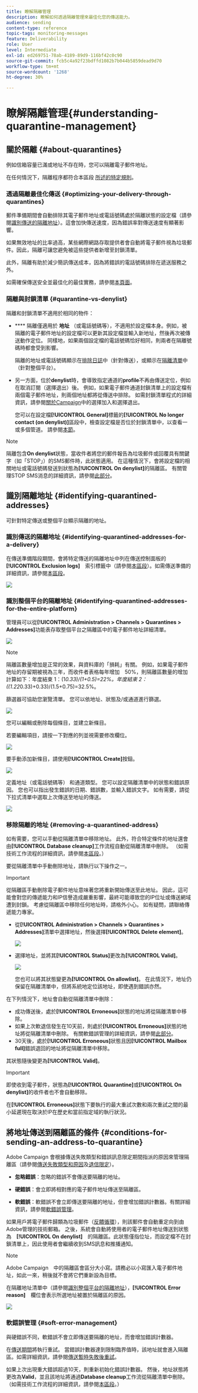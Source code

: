 ```yaml
---
title: 瞭解隔離管理
description: 瞭解如何透過隔離管理來最佳化您的傳送能力。
audience: sending
content-type: reference
topic-tags: monitoring-messages
feature: Deliverability
role: User
level: Intermediate
exl-id: ed269751-78ab-4189-89d9-116bf42c0c90
source-git-commit: fcb5c4a92f23bdffd1082b7b044b5859dead9d70
workflow-type: tm+mt
source-wordcount: '1268'
ht-degree: 30%

---
```


# 瞭解隔離管理{#understanding-quarantine-management}

## 關於隔離 {#about-quarantines}

例如信箱容量已滿或地址不存在時，您可以隔離電子郵件地址。

在任何情況下，隔離程序都符合本區段 [所述的特定規則](#conditions-for-sending-an-address-to-quarantine)。

### 透過隔離最佳化傳送 {#optimizing-your-delivery-through-quarantines}

郵件準備期間會自動排除其電子郵件地址或電話號碼處於隔離狀態的設定檔（請參閱[識別傳送的隔離地址](#identifying-quarantined-addresses-for-a-delivery)）。這會加快傳送速度，因為錯誤率對傳送速度有顯著影響。

如果無效地址的比率過高，某些網際網路存取提供者會自動將電子郵件視為垃圾郵件。因此，隔離可讓您避免被這些提供者新增至封鎖清單。

此外，隔離有助於減少簡訊傳送成本，因為將錯誤的電話號碼排除在遞送服務之外。

如需確保傳送安全並最佳化的最佳實務，請參閱[本頁面](../../sending/using/delivery-best-practices.md)。

### 隔離與封鎖清單 {#quarantine-vs-denylist}

隔離和封鎖清單不適用於相同的物件：

* **** 隔離僅適用於 **地址** （或電話號碼等），不適用於設定檔本身。例如，被隔離的電子郵件地址的設定檔可以更新其設定檔並輸入新地址，然後再次被傳送動作定位。 同樣地，如果兩個設定檔的電話號碼恰好相同，則兩者在隔離號碼時都會受到影響。

   隔離的地址或電話號碼顯示在[排除日誌](#identifying-quarantined-addresses-for-a-delivery)中（針對傳送），或顯示在[隔離清單](#identifying-quarantined-addresses-for-the-entire-platform)中（針對整個平台）。

* 另一方面，位於&#x200B;**denylist**&#x200B;時，會導致指定通道的&#x200B;**profile**&#x200B;不再由傳送定位，例如在取消訂閱（選擇退出）後。 例如，如果電子郵件通道封鎖清單上的設定檔有兩個電子郵件地址，則兩個地址都將從傳送中排除。 如需封鎖清單程式的詳細資訊，請參閱[關於Campaign](../../audiences/using/about-opt-in-and-opt-out-in-campaign.md)中的選擇加入和選擇退出。

   您可以在設定檔&#x200B;**[!UICONTROL General]**&#x200B;標籤的&#x200B;**[!UICONTROL No longer contact (on denylist)]**&#x200B;區段中，檢查設定檔是否位於封鎖清單中，以查看一或多個管道。 請參閱[本節](../../audiences/using/managing-opt-in-and-opt-out-in-campaign.md#managing-opt-in-and-opt-out-from-a-profile)。

>[!NOTE]
>
>隔離包含&#x200B;**On denylist**&#x200B;狀態，當收件者將您的郵件報告為垃圾郵件或回覆具有關鍵字（如「STOP」）的SMS郵件時，此狀態適用。 在這種情況下，會將設定檔的相關地址或電話號碼發送到狀態為&#x200B;**[!UICONTROL On denylist]**&#x200B;的隔離區。 有關管理STOP SMS消息的詳細資訊，請參閱[此部分](../../channels/using/managing-incoming-sms.md#managing-stop-sms)。

<!--When a user replies to an SMS message with a keyword such as STOP in order to opt-out from SMS deliveries, his profile is not added to the denylist like in the email opt-out process. Instead, the profile's phone number is sent to quarantine with the **[!UICONTROL On denylist]** status. This status refers to the phone number only, meaning that the profile will continue receiving email messages.<!-- Also, if the profile has another phone number, he can still receive SMS messages on the other number. For more on this, refer to [this section](../../channels/using/managing-incoming-sms.md#managing-stop-sms).-->

## 識別隔離地址 {#identifying-quarantined-addresses}

可針對特定傳送或整個平台顯示隔離的地址。

<!--
If you need to remove an address from quarantine, contact your technical administrator.
-->

### 識別傳送的隔離地址 {#identifying-quarantined-addresses-for-a-delivery}

在傳送準備階段期間，會將特定傳送的隔離地址中列在傳送控制面板的　**[!UICONTROL Exclusion logs]**　索引標籤中（請參閱[本區段](../../sending/using/monitoring-a-delivery.md#exclusion-logs)）。如需傳送準備的詳細資訊，請參閱[本區段](../../sending/using/preparing-the-send.md)。

![](assets/exclusion_logs.png)

### 識別整個平台的隔離地址 {#identifying-quarantined-addresses-for-the-entire-platform}

管理員可以從&#x200B;**[!UICONTROL Administration > Channels > Quarantines > Addresses]**&#x200B;功能表存取整個平台之隔離區中的電子郵件地址詳細清單。

<!--
This menu lists quarantined elements for **Email**, **SMS** and **Push notification** channels.
-->

![](assets/quarantines1.png)

>[!NOTE]
>
>隔離區數量增加是正常的效果，與資料庫的「損耗」有關。 例如，如果電子郵件地址的存留期被視為三年，而收件者表格每年增加　50%，則隔離區數量的增加計算如下：年度結束 1：(1*0.33)/(1+0.5)=22%。年度結束 2：((1.22*0.33)+0.33)/(1.5+0.75)=32.5%。

篩選器可協助您瀏覽清單。 您可以依地址、狀態及/或通道進行篩選。

![](assets/quarantines-filters.png)

您可以編輯或刪除每個條目，並建立新條目。[](#removing-a-quarantined-address)

若要編輯項目，請按一下對應的列並視需要修改欄位。

![](assets/quarantines-edit.png)

要手動添加新條目，請使用&#x200B;**[!UICONTROL Create]**&#x200B;按鈕。

![](assets/quarantines-create-button.png)

定義地址（或電話號碼等） 和通道類型。 您可以設定隔離清單中的狀態和錯誤原因。 您也可以指出發生錯誤的日期、錯誤數，並輸入錯誤文字。 如有需要，請從下拉式清單中選取上次傳送至地址的傳送。

![](assets/quarantines-create-last-delivery.png)

### 移除隔離的地址 {#removing-a-quarantined-address}

如有需要，您可以手動從隔離清單中移除地址。 此外，符合特定條件的地址還會由&#x200B;**[!UICONTROL Database cleanup]**&#x200B;工作流程自動從隔離清單中刪除。 （如需技術工作流程的詳細資訊，請參閱[本區段](../../administration/using/technical-workflows.md#list-of-technical-workflows)。）

要從隔離清單中手動刪除地址，請執行以下操作之一。

>[!IMPORTANT]
從隔離區手動刪除電子郵件地址意味著您將重新開始傳送至此地址。 因此，這可能會對您的傳遞能力和IP信譽造成嚴重影響，最終可能導致您的IP位址或傳送網域遭到封鎖。 考慮從隔離區中移除任何地址時，請格外小心。 如有疑問，請聯絡傳遞能力專家。

* 從&#x200B;**[!UICONTROL Administration > Channels > Quarantines > Addresses]**&#x200B;清單中選擇地址，然後選擇&#x200B;**[!UICONTROL Delete element]**。

   ![](assets/quarantine-delete-address.png)

* 選擇地址，並將其&#x200B;**[!UICONTROL Status]**&#x200B;更改為&#x200B;**[!UICONTROL Valid]**。

   ![](assets/quarantine-valid-status.png)

   您也可以將其狀態變更為&#x200B;**[!UICONTROL On allowlist]**。 在此情況下，地址仍保留在隔離清單中，但將系統地定位該地址，即使遇到錯誤亦然。

在下列情況下，地址會自動從隔離清單中刪除：

* 成功傳送後，處於&#x200B;**[!UICONTROL Erroneous]**&#x200B;狀態的地址將從隔離清單中移除。
* 如果上次軟退信發生在10天前，則處於&#x200B;**[!UICONTROL Erroneous]**&#x200B;狀態的地址將從隔離清單中刪除。 有關軟錯誤管理的詳細資訊，請參閱[此部分](#soft-error-management)。
* 30天後，處於&#x200B;**[!UICONTROL Erroneous]**&#x200B;狀態且因&#x200B;**[!UICONTROL Mailbox full]**&#x200B;錯誤退回的地址將從隔離清單中移除。

其狀態隨後變更為&#x200B;**[!UICONTROL Valid]**。

>[!IMPORTANT]
即使收到電子郵件，狀態為&#x200B;**[!UICONTROL Quarantine]**&#x200B;或&#x200B;**[!UICONTROL On denylist]**&#x200B;的收件者也不會自動移除。

在&#x200B;**[!UICONTROL Erroneous]**&#x200B;狀態下要執行的最大重試次數和兩次重試之間的最小延遲現在取決於IP在歷史和當前指定域的執行狀況。

## 將地址傳送到隔離區的條件 {#conditions-for-sending-an-address-to-quarantine}

Adobe Campaign 會根據傳送失敗類型和錯誤訊息限定期間指派的原因來管理隔離區（請參閱[傳送失敗類型和原因](../../sending/using/understanding-delivery-failures.md#delivery-failure-types-and-reasons)及[退信限定](../../sending/using/understanding-delivery-failures.md#bounce-mail-qualification)）。

* **忽略錯誤**：忽略的錯誤不會傳送要隔離的地址。
* **硬錯誤**：會立即將相對應的電子郵件地址傳送至隔離區。
* **軟錯誤**：軟錯誤不會立即傳送要隔離的地址，但會增加錯誤計數器。有關詳細資訊，請參閱[軟錯誤管理](#soft-error-management)。

   <!--
  When the error counter reaches the limit threshold, the address goes into quarantine. In the default configuration, the threshold is set at five errors, where two errors are significant if they occur at least 24 hours apart. The address is placed in quarantine at the fifth error. The error counter threshold can be modified. For more on this, refer to this [page](../../administration/using/configuring-email-channel.md#email-channel-parameters).
  When a delivery is successful after a retry, the error counter of the address which was prior to that quarantined is reinitialized. The address status changes to **[!UICONTROL Valid]** and it is deleted from the list of quarantines after two days by the **[!UICONTROL Database cleanup]** workflow.
  -->

如果用戶將電子郵件歸類為垃圾郵件（[反饋循環](https://experienceleague.adobe.com/docs/deliverability-learn/deliverability-best-practice-guide/transition-process/infrastructure.html#feedback-loops)），則該郵件會自動重定向到由Adobe管理的技術郵箱。 之後，系統會自動將使用者的電子郵件地址傳送到狀態為　**[!UICONTROL On denylist]**　的隔離區。此狀態僅指位址，而設定檔不在封鎖清單上，因此使用者會繼續收到SMS訊息和推播通知。

>[!NOTE]
Adobe Campaign　中的隔離區會區分大小寫。請務必以小寫匯入電子郵件地址，如此一來，稍後就不會將它們重新設為目標。

在隔離地址清單中（請參閱[識別整個平台的隔離地址](#identifying-quarantined-addresses-for-the-entire-platform)），**[!UICONTROL Error reason]**　欄位會表示所選地址被置於隔離區的原因。

![](assets/quarantines2.png)

### 軟錯誤管理 {#soft-error-management}

與硬錯誤不同，軟錯誤不會立即傳送要隔離的地址，而會增加錯誤計數器。

在[傳送期間](../../administration/using/configuring-email-channel.md#validity-period-parameters)將執行重試。 當錯誤計數器達到限制臨界值時，該地址就會進入隔離區。如需詳細資訊，請參閱[傳送暫時失敗後重試](understanding-delivery-failures.md#retries-after-a-delivery-temporary-failure)。

<!--In the default configuration, the threshold is set at five errors, where two errors are significant if they occur at least 24 hours apart. The address is placed in quarantine at the fifth error.
The error counter threshold can be modified.-->

如果上次出現重大錯誤超過10天，則重新初始化錯誤計數器。 然後，地址狀態將更改為&#x200B;**Valid**，並且該地址將通過&#x200B;**Database cleanup**&#x200B;工作流從隔離清單中刪除。 （如需技術工作流程的詳細資訊，請參閱[本區段](../../administration/using/technical-workflows.md#list-of-technical-workflows)。）
